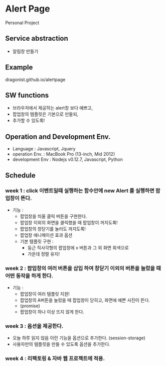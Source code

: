 # Alert Page
Personal Project

## Service abstraction
- 알림창 만들기

## Example
dragonist.github.io/alertpage

## SW functions
- 브라우저에서 제공하는 alert창 보다 예쁘고,
- 팝업창의 템플릿은 기본으로 만들되,
- 추가할 수 있도록!

## Operation and Development Env.
- Language : Javascript, Jquery
- operation Env. : MacBook Pro (13-inch, Mid 2012)
- development Env  : Nodejs v0.12.7, Javascript, Python

## Schedule
### week 1 : click 이벤트일때 실행하는 함수안에 new Alert 를 실행하면 팝업창이 뜬다.

- 기능 : 
	* 팝업창을 띄울 클릭 버튼을 구현한다.
	* 팝업창 이외의 화면을 클릭했을 때 팝업창이 꺼지도록!
	* 팝업창의 창닫기를 눌러도 꺼지도록!
	* 팝업창 에니메이션 효과 옵션
	* 기본 템플릿 구현 : 
		* 둥근 직사각형의 팝업창에 x 버튼과 그 외 화면 회색으로
		* 가운데 정렬 유지!


### week 2 : 팝업창의 여러 버튼을 삽입 하여 창닫기 이외의 버튼을 눌렀을 때 어떤 동작을 하게 한다.
- 기능 :
	* 팝업창이 여러 템플릿 지원!
	* 팝업창의 A버튼을 눌렀을 때 팝업창이 닫히고, 화면에 예쁜 사진이 뜬다.
	* (promise)
	* 팝업창이 하나 이상 뜨지 않게 한다.

### week 3 : 옵션을 제공한다.
- 오늘 하루 읽지 않음 이런 기능을 옵션으로 추가한다. (session-storage)
- 사용자만의 템플릿을 만들 수 있도록 옵션을 추가한다.

### week 4 : 리팩토링 & 자바 웹 프로젝트에 적용.

	
